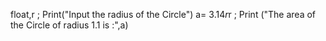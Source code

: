  float,r ;
Print("Input the radius of the Circle")
a= 3.14*r*r ;
Print ("The area of the Circle of radius 1.1 is :",a)



<!---
Swetha-bala/Swetha-bala is a ✨ special ✨ repository because its `README.md` (this file) appears on your GitHub profile.
You can click the Preview link to take a look at your changes.
--->
